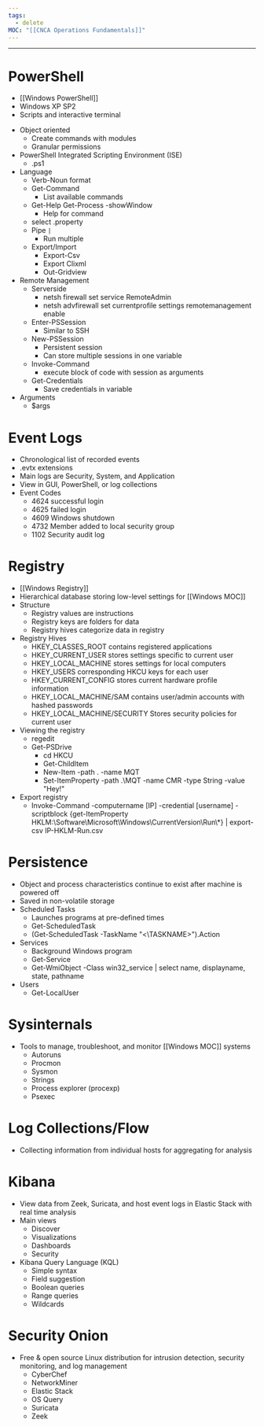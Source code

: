```yaml
---
tags:
  - delete
MOC: "[[CNCA Operations Fundamentals]]"
---
```

-- --

# PowerShell

* [[Windows PowerShell]]
* Windows XP SP2
* Scripts and interactive terminal
- Object oriented
	- Create commands with modules
	- Granular permissions
- PowerShell Integrated Scripting Environment (ISE)
	- .ps1
- Language
	- Verb-Noun format
	- Get-Command
		- List available commands
	- Get-Help Get-Process -showWindow
		- Help for command
	- select .property
	- Pipe `|`
		- Run multiple 
	- Export/Import 
		- Export-Csv
		- Export Clixml
		- Out-Gridview
- Remote Management
	- Serverside
		- netsh firewall set service RemoteAdmin
		- netsh advfirewall set currentprofile settings remotemanagement enable
	- Enter-PSSession
		- Similar to SSH
	- New-PSSession
		- Persistent session
		- Can store multiple sessions in one variable
	- Invoke-Command
		- execute block of code with session as arguments
	- Get-Credentials
		- Save credentials in variable
- Arguments
	- $args
# Event Logs

- Chronological list of recorded events 
- .evtx extensions
- Main logs are Security, System, and Application
- View in GUI, PowerShell, or log collections
- Event Codes
	- 4624 successful login
	- 4625 failed login
	- 4609 Windows shutdown
	- 4732 Member added to local security group
	- 1102 Security audit log
# Registry

* [[Windows Registry]]
* Hierarchical database storing low-level settings for [[Windows MOC]]
* Structure 
	* Registry values are instructions
	* Registry keys are folders for data
	* Registry hives categorize data in registry
* Registry Hives
	* HKEY_CLASSES_ROOT contains registered applications
	* HKEY_CURRENT_USER stores settings specific to current user
	* HKEY_LOCAL_MACHINE stores settings for local computers
	* HKEY_USERS corresponding HKCU keys for each user
	* HKEY_CURRENT_CONFIG stores current hardware profile information
	* HKEY_LOCAL_MACHINE/SAM contains user/admin accounts with hashed passwords
	* HKEY_LOCAL_MACHINE/SECURITY Stores security policies for current user
* Viewing the registry
	* regedit
	* Get-PSDrive
		* cd HKCU
		* Get-ChildItem
		* New-Item -path . -name MQT
		* Set-ItemProperty -path .\MQT -name CMR -type String -value "Hey!"
* Export registry
	* Invoke-Command -computername \[IP] -credential \[username] -scriptblock {get-ItemProperty HKLM:\\Software\\Microsoft\\Windows\\CurrentVersion\\Run\\\*} | export-csv IP-HKLM-Run.csv
# Persistence

- Object and process characteristics continue to exist after machine is powered off
- Saved in non-volatile storage 
- Scheduled Tasks
	- Launches programs at pre-defined times
	- Get-ScheduledTask
	- (Get-ScheduledTask -TaskName "<\TASKNAME>").Action
- Services
	- Background Windows program
	- Get-Service
	- Get-WmiObject -Class win32_service | select name, displayname, state, pathname
- Users
	- Get-LocalUser

# Sysinternals

- Tools to manage, troubleshoot, and monitor [[Windows MOC]] systems
	- Autoruns
	- Procmon
	- Sysmon
	- Strings
	- Process explorer (procexp)
	- Psexec
# Log Collections/Flow

- Collecting information from individual hosts for aggregating for analysis
# Kibana

- View data from Zeek, Suricata, and host event logs in Elastic Stack with real time analysis
- Main views
	- Discover
	- Visualizations
	- Dashboards
	- Security
- Kibana Query Language (KQL)
	- Simple syntax
	- Field suggestion
	- Boolean queries
	- Range queries 
	- Wildcards
# Security Onion

- Free & open source Linux distribution for intrusion detection, security monitoring, and log management
	- CyberChef
	- NetworkMiner
	- Elastic Stack
	- OS Query
	- Suricata
	- Zeek